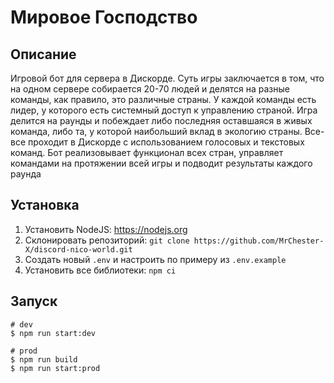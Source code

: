 # Мировое Господство

## Описание

Игровой бот для сервера в Дискорде. Суть игры заключается в том, что на одном сервере собирается 20-70 людей и делятся на разные команды, как правило, это различные страны. У каждой команды есть лидер, у которого есть системный доступ к управлению страной. Игра делится на раунды и побеждает либо последняя оставшаяся в живых команда, либо та, у которой наибольший вклад в экологию страны. Все-все проходит в Дискорде с использованием голосовых и текстовых команд. Бот реализовывает функционал всех стран, управляет командами на протяжении всей игры и подводит результаты каждого раунда

## Установка

1. Установить NodeJS: https://nodejs.org
2. Склонировать репозиторий: `git clone https://github.com/MrChester-X/discord-nico-world.git`
3. Создать новый `.env` и настроить по примеру из `.env.example`
4. Установить все библиотеки: `npm ci`

## Запуск

```
# dev
$ npm run start:dev

# prod
$ npm run build
$ npm run start:prod
```
